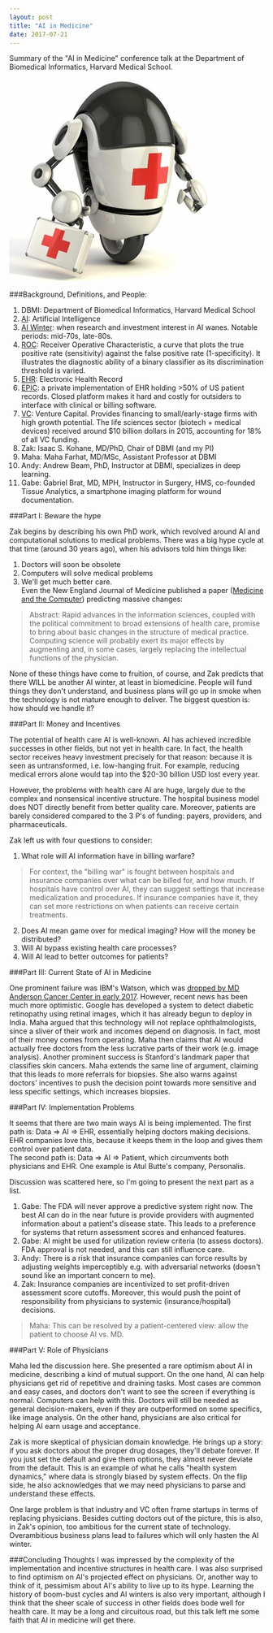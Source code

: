 ```yaml
---
layout: post
title: "AI in Medicine"
date: 2017-07-21
---
```


Summary of the "AI in Medicine" conference talk at the Department of Biomedical Informatics, Harvard Medical School. 

![Medical Robot](/img/robodoc.jpg)

###Background, Definitions, and People:  

1. DBMI: Department of Biomedical Informatics, Harvard Medical School  
2. [AI](https://en.wikipedia.org/wiki/Artificial_intelligence): Artificial Intelligence  
3. [AI Winter](https://en.wikipedia.org/wiki/AI_winter): when research and investment interest in AI wanes. Notable periods: mid-70s, late-80s.  
4. [ROC](https://en.wikipedia.org/wiki/Receiver_operating_characteristic): Receiver Operative Characteristic, a curve that plots the true positive rate (sensitivity) against the false positive rate (1-specificity). It illustrates the diagnostic ability of a binary classifier as its discrimination threshold is varied.  
5. [EHR](https://en.wikipedia.org/wiki/Electronic_health_record): Electronic Health Record  
6. [EPIC](https://en.wikipedia.org/wiki/Epic_Systems): a private implementation of EHR holding >50\% of US patient records. Closed platform makes it hard and costly for outsiders to interface with clinical or billing software.  
7. [VC](https://en.wikipedia.org/wiki/Venture_capital): Venture Capital. Provides financing to small/early-stage firms with high growth potential. The life sciences sector (biotech + medical devices) received around \$10 billion dollars in 2015, accounting for 18\% of all VC funding.  
8. Zak: Isaac S. Kohane, MD/PhD, Chair of DBMI (and my PI)  
9. Maha: Maha Farhat, MD/MSc, Assistant Professor at DBMI  
10. Andy: Andrew Beam, PhD, Instructor at DBMI, specializes in deep learning.  
11. Gabe: Gabriel Brat, MD, MPH, Instructor in Surgery, HMS, co-founded Tissue Analytics, a smartphone imaging platform for wound documentation.  


###Part I: Beware the hype

Zak begins by describing his own PhD work, which revolved around AI and computational solutions to medical problems. There was a big hype cycle at that time (around 30 years ago), when his advisors told him things like:  
1. Doctors will soon be obsolete  
2. Computers will solve medical problems  
3. We'll get much better care.   
Even the New England Journal of Medicine published a paper ([Medicine and the Computer](http://www.nejm.org/doi/full/10.1056/NEJM197012032832305)) predicting massive changes:  
> Abstract: Rapid advances in the information sciences, coupled with the political commitment to broad extensions of health care, promise to bring about basic changes in the structure of medical practice. Computing science will probably exert its major effects by augmenting and, in some cases, largely replacing the intellectual functions of the physician.  

None of these things have come to fruition, of course, and Zak predicts that there WILL be another AI winter, at least in biomedicine. People will fund things they don't understand, and business plans will go up in smoke when the technology is not mature enough to deliver. The biggest question is: how should we handle it\? 


###Part II: Money and Incentives

The potential of health care AI is well-known. AI has achieved incredible successes in other fields, but not yet in health care. In fact, the health sector receives heavy investment precisely for that reason: because it is seen as untransformed, i.e. low-hanging fruit. For example, reducing medical errors alone would tap into the \$20-30 billion USD lost every year. 

However, the problems with health care AI are huge, largely due to the complex and nonsensical incentive structure. The hospital business model does NOT directly benefit from better quality care. Moreover, patients are barely considered compared to the 3 P's of funding: payers, providers, and pharmaceuticals. 

Zak left us with four questions to consider:  
1. What role will AI information have in billing warfare?  
> For context, the "billing war" is fought between hospitals and insurance companies over what can be billed for, and how much. If hospitals have control over AI, they can suggest settings that increase medicalization and procedures. If insurance companies have it, they can set more restrictions on when patients can receive certain treatments.  
2. Does AI mean game over for medical imaging? How will the money be distributed?  
3. Will AI bypass existing health care processes?  
4. Will AI lead to better outcomes for patients?  


###Part III: Current State of AI in Medicine

One prominent failure was IBM's Watson, which was [dropped by MD Anderson Cancer Center in early 2017](https://www.technologyreview.com/s/607965/a-reality-check-for-ibms-ai-ambitions/). However, recent news has been much more optimistic. Google has developed a system to detect diabetic retinopathy using retinal images, which it has already begun to deploy in India. Maha argued that this technology will not replace ophthalmologists, since a sliver of their work and incomes depend on diagnosis. In fact, most of their money comes from operating. Maha then claims that AI would actually free doctors from the less lucrative parts of their work (e.g. image analysis). Another prominent success is Stanford's landmark paper that classifies skin cancers. Maha extends the same line of argument, claiming that this leads to more referrals for biopsies. She also warns against doctors' incentives to push the decision point towards more sensitive and less specific settings, which increases biopsies. 


###Part IV: Implementation Problems

It seems that there are two main ways AI is being implemented. 
The first path is: Data => AI => EHR, essentially helping doctors making decisions. EHR companies love this, because it keeps them in the loop and gives them control over patient data.  
The second path is: Data => AI => Patient, which circumvents both physicians and EHR. One example is Atul Butte's company, Personalis.  

Discussion was scattered here, so I'm going to present the next part as a list.  
1. Gabe: The FDA will never approve a predictive system right now. The best AI can do in the near future is provide providers with augmented information about a patient's disease state. This leads to a preference for systems that return assessment scores and enhanced features.  
2. Gabe: AI might be used for utilization review criteria (to assess doctors). FDA approval is not needed, and this can still influence care.  
3. Andy: There is a risk that insurance companies can force results by adjusting weights imperceptibly e.g. with adversarial networks (doesn't sound like an important concern to me).  
4. Zak: Insurance companies are incentivized to set profit-driven assessment score cutoffs. Moreover, this would push the point of responsibility from physicians to systemic (insurance/hospital) decisions.  
> Maha: This can be resolved by a patient-centered view: allow the patient to choose AI vs. MD. 


###Part V: Role of Physicians

Maha led the discussion here. She presented a rare optimism about AI in medicine, describing a kind of mutual support. On the one hand, AI can help physicians get rid of repetitive and draining tasks. Most cases are common and easy cases, and doctors don't want to see the screen if everything is normal. Computers can help with this. Doctors will still be needed as general decision-makers, even if they are outperformed on some specifics, like image analysis. On the other hand, physicians are also critical for helping AI earn usage and acceptance.  

Zak is more skeptical of physician domain knowledge. He brings up a story: if you ask doctors about the proper drug dosages, they'll debate forever. If you just set the default and give them options, they almost never deviate from the default. This is an example of what he calls "health system dynamics," where data is strongly biased by system effects. On the flip side, he also acknowledges that we may need physicians to parse and understand these effects. 

One large problem is that industry and VC often frame startups in terms of replacing physicians. Besides cutting doctors out of the picture, this is also, in Zak's opinion, too ambitious for the current state of technology. Overambitious business plans lead to failures which will only hasten the AI winter. 


###Concluding Thoughts
I was impressed by the complexity of the implementation and incentive structures in health care. I was also surprised to find optimism on AI's projected effect on physicians. Or, another way to think of it, pessimism about AI's ability to live up to its hype. Learning the history of boom-bust cycles and AI winters is also very important, although I think that the sheer scale of success in other fields does bode well for health care. It may be a long and circuitous road, but this talk left me some faith that AI in medicine will get there. 


